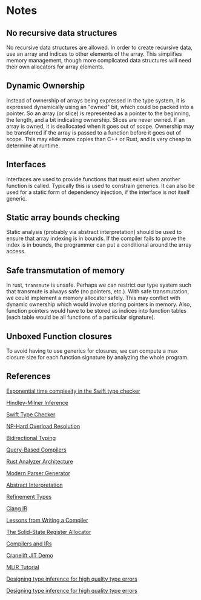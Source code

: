 
# Notes

## No recursive data structures

No recursive data structures are allowed. In order to create recursive data, use an array and indices to other elements of the array. This simplifies memory management, though more complicated data structures will need their own allocators for array elements.

## Dynamic Ownership

Instead of ownership of arrays being expressed in the type system, it is expressed dynamically using an "owned" bit, which could be packed into a pointer. So an array (or slice) is represented as a pointer to the beginning, the length, and a bit indicating ownership. Slices are never owned. If an array is owned, it is deallocated when it goes out of scope. Ownership may be transferred if the array is passed to a function before it goes out of scope. This may elide more copies than C++ or Rust, and is very cheap to determine at runtime.

## Interfaces

Interfaces are used to provide functions that must exist when another function is called. Typically this is used to constrain generics. It can also be used for a static form of dependency injection, if the interface is not itself generic.

## Static array bounds checking

Static analysis (probably via abstract interpretation) should be used to ensure that array indexing is in bounds. If the compiler fails to prove the index is in bounds, the programmer can put a conditional around the array access.

## Safe transmutation of memory

In rust, `transmute` is unsafe. Perhaps we can restrict our type system such that transmute is always safe (no pointers, etc.). With safe transmutation, we could implement a memory allocator safely. This may conflict with dynamic ownership which would involve storing pointers in memory. Also, function pointers would have to
be stored as indices into function tables (each table would be all functions of a particular signature).

## Unboxed Function closures

To avoid having to use generics for closures, we can compute a max closure size for each function signature by analyzing the whole program.

## References

[Exponential time complexity in the Swift type checker](https://www.cocoawithlove.com/blog/2016/07/12/type-checker-issues.html)

[Hindley-Milner Inference](http://dev.stephendiehl.com/fun/006_hindley_milner.html)

[Swift Type Checker](https://github.com/apple/swift/blob/main/docs/TypeChecker.md)

[NP-Hard Overload Resolution](https://docs.microsoft.com/en-us/archive/blogs/ericlippert/lambda-expressions-vs-anonymous-methods-part-five)

[Bidirectional Typing](https://arxiv.org/pdf/1908.05839.pdf)

[Query-Based Compilers](https://ollef.github.io/blog/posts/query-based-compilers.html)

[Rust Analyzer Architecture](https://github.com/rust-lang/rust-analyzer/blob/master/docs/dev/architecture.md)

[Modern Parser Generator](https://matklad.github.io/2018/06/06/modern-parser-generator.html)

[Abstract Interpretation](https://www.youtube.com/watch?v=IBlfJerAcRw)

[Refinement Types](https://arxiv.org/pdf/2010.07763.pdf)

[Clang IR](https://facebookincubator.github.io/clangir/)

[Lessons from Writing a Compiler](https://borretti.me/article/lessons-writing-compiler)

[The Solid-State Register Allocator](https://www.mattkeeter.com/blog/2022-10-04-ssra/)

[Compilers and IRs](https://www.lei.chat/posts/compilers-and-irs-llvm-ir-spirv-and-mlir/)

[Cranelift JIT Demo](https://github.com/bytecodealliance/cranelift-jit-demo)

[MLIR Tutorial](https://llvm.org/devmtg/2020-09/slides/MLIR_Tutorial.pdf)

[Designing type inference for high quality type errors](https://blog.polybdenum.com/2025/02/14/designing-type-inference-for-high-quality-type-errors.html)

[Designing type inference for high quality type errors](https://blog.polybdenum.com/2025/02/14/designing-type-inference-for-high-quality-type-errors.html)
